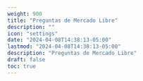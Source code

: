 ```yaml
---
weight: 900
title: "Preguntas de Mercado Libre"
description: ""
icon: "settings"
date: "2024-04-08T14:38:13-05:00"
lastmod: "2024-04-08T14:38:13-05:00"
description: "Preguntas de Mercado Libre"
draft: false
toc: true
---
```

